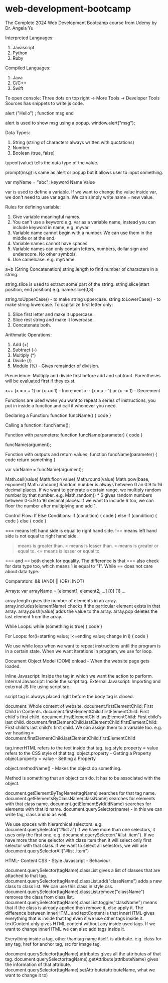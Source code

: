 # web-development-bootcamp
The Complete 2024 Web Development Bootcamp course from Udemy by Dr. Angela Yu

Interpreted Languages:
1. Javascript
2. Python
3. Ruby

Compiled Languages:
1. Java
2. C/C++
3. Swift


To open console:
Three dots on top right -> More Tools -> Developer Tools
Sources has snippets to write js code.

  alert   ("Hello")  ;
function     msg    end

alert is used to show msg using a popup.
window.alert("msg");


Data Types:
1. String (string of characters always written with quotations)
2. Number
3. Boolean (true, false)

typeof(value) tells the data type pf the value.

prompt(msg) is same as alert or popup but it allows user to input something.

  var    myName =  "abc";
keyword   Name     Value

var is used to define a variable.
If we want to change the value inside var, we don't need to use var again. We can simply write name = new value.

Rules for defining variable:
1. Give variable meaningful names.
2. You can't use a keyword e.g. var as a variable name, instead you can include keyword in name, e.g. myvar.
3. Variable name cannot begin with a number. We can use them in the middle or at the end.
4. Variable names cannot have spaces.
5. Variable names can only contain letters, numbers, dollar sign and underscore. No other symbols.
6. Use camelcase. e.g. myName


a+b (String Concatenation)
string.length to find number of characters in a string.

string.slice is used to extract some part of the string.
string.slice(start position, end position) e.g. name.slice(0,3)

string.toUpperCase() - to make string uppercase.
string.toLowerCase() - to make string lowercase.
To capitalize first letter only:
1. Slice first letter and make it uppercase.
2. Slice rest string and make it lowercase.
3. Concatenate both.


Arithmatic Operations:
1. Add (+)
2. Subtract (-)
3. Multiply (*)
4. Divide (/)
5. Modulo (%) - Gives remainder of division.

Precedence: Multiply and divide first before add and subtract. Parentheses will be evaluated first if they exist.


x++ (x = x + 1) or (x += 1) - Increment
x-- (x = x - 1) or (x -= 1) - Decrement


Functions are used when you want to repeat a series of instructions, you put in inside a function and call it whenever you need.

Declaring a Function:
function funcName() {
  code
}

Calling a function:
funcName();


Function with parameters:
function funcName(parameter) {
  code
}

funcName(argument);


Function with outputs and return values:
function funcName(parameter) {
  code
  return something
}

var varName = funcName(argument);

Math.ceil(value)
Math.floor(value)
Math.round(value)
Math.pow(base, exponent)
Math.random()
Random number is always between 0 an 0.9 to 16 decimal places.
If we want to generate a certain range, we multiply random number by that number. e.g. Math.random() * 6 gives random numbers between 0-5.9 to 16 decimal places. If we want to include 6 too, we can floor the number after multiplying and add 1.


Control Flow: If Else Conditions:
if (condition) {
  code
} else if (condition) {
  code
} else {
  code
}

=== means left hand side is equal to right hand side.
!== means left hand side is not equal to right hand side.
> means is greater than.
< means is lesser than.
>= means is greater or equal to.
<= means is lesser or equal to.

=== and == both check for equality. The difference is that === also check for data type too, which means 1 is equal to "1". While == does not care about data type.


Comparators:
&& (AND)
|| (OR)
!(NOT)


Arrays:
var arrayName = [element1, element2, ...]
                    [0]      [1]     ...

array.length gives the number of elements in an array.
array.includes(elementName) checks if the particular element exists in that array.
array.push(value) adds the value to the array.
array.pop deletes the last element from the array.


While Loops:
while (something is true) {
  code
}


For Loops:
for(i=starting value; i<=ending value; change in i) {
  code
}

We use while loop when we want to repeat instructions until the program is in a certain state. When we want iterations in program, we use for loop.


Document Object Model (DOM)
onload - When the website page gets loaded.

Inline Javascript: Inside the tag in which we want the action to perform.
Internal Javascript: Inside the script tag.
External Javascript: Importing and external JS file using script src.

script tag is always placed right before the body tag is closed.

document: Whole content of website.
document.firstElementChild: First Child in Contents.
document.firstElementChild.firstElementChild: First child's first child.
document.firstElementChild.lastElementChild: First child's last child.
document.firstElementChild.lastElementChild.firstElementChild: First child's last child's first child.
We can assign them to a variable too. e.g. var heading = document.firstElementChild.lastElementChild.firstElementChild

tag.innerHTML refers to the text inside that tag.
tag.style.property = value refers to the CSS style of that tag.
object.property - Getting a Property
object.property = value - Setting a Property

object.methodName() - Makes the object do something.

Method is something that an object can do. It has to be associated with the object.

document.getElementByTagName(tagName) searches for that tag name.
document.getElementsByClassName(className) searches for elements with that class name.
document.getElementById(idName) searches for elements with that id name.
document.querySelector(name) - in this we can write tag, class and id as well.

We use spaces with hierarchical selectors. e.g. document.querySelector("#list a")
If we have more than one selectors, it uses only the first one. e.g. document.querySelector("#list .item"). If we have more than one selector with class item then it will select only first selector with that class.
If we want to select all selectors, we will use document.querySelectorAll("#list .item")


HTML- Content
CSS - Style
Javascript - Behaviour

document.querySelector(tagName).classList gives a list of classes that are attached to that tag.
document.querySelector(tagName).classList.add("className") adds a new class to class list. We can use this class in style.css.
document.querySelector(tagName).classList.remove("className") removes the class from class list.
document.querySelector(tagName).classList.toggle("className") means that if the class is already applied then remove it, else apply it.
The difference between innerHTML and textContent is that innerHTML gives everything that is inside that tag even if we use other tags inside it. textContent only gives HTML content without any inside used tags. If we want to change innerHTML we can also add tags inside it.

Everything inside a tag, other than tag name itself. is attribute. e.g. class for any tag, href for anchor tag, src for image tag.

document.querySelector(tagName).attributes gives all the attributes of that tag.
document.querySelector(tagName).getAttribute(attributeName) gives the information of that attribute.
document.querySelector(tagName).setAttribute(attributeName, what we want to change it to)